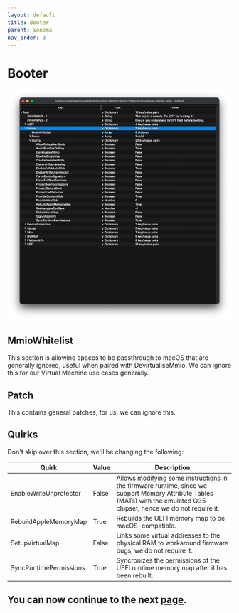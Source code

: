```yaml
---
layout: default
title: Booter
parent: Sonoma
nav_order: 3
---
```


# Booter

<a href="https://raw.githubusercontent.com/royalgraphx/DarwinKVM/main/docs/assets/OpenCoreBooterQuirks.png"><img src="../../../assets/OpenCoreBooterQuirks.png" alt=""></a>

## MmioWhitelist

This section is allowing spaces to be passthrough to macOS that are generally ignored, useful when paired with DevirtualiseMmio. We can ignore this for our Virtual Machine use cases generally.

## Patch

This contains general patches, for us, we can ignore this.

## Quirks

Don't skip over this section, we'll be changing the following:

| Quirk  | Value | Description | 
| ----- | ----- | ----- |
| EnableWriteUnprotector | False | Allows modifying some instructions in the firmware runtime, since we support Memory Attribute Tables (MATs) with the emulated Q35 chipset, hence we do not require it. |
| RebuildAppleMemoryMap | True | Rebuilds the UEFI memory map to be macOS-compatible. |
| SetupVirtualMap | False | Links some virtual addresses to the physical RAM to workaround firmware bugs, we do not require it. |
| SyncRuntimePermissions | True | Syncronizes the permissions of the UEFI runtime memory map after it has been rebuilt. |

## You can now continue to the next <a href="../03-DeviceProperties">page</a>.
